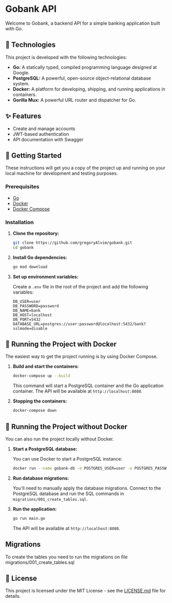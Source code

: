 # Gobank API

Welcome to Gobank, a backend API for a simple banking application built with Go.

## 🚀 Technologies

This project is developed with the following technologies:

- **Go:** A statically typed, compiled programming language designed at Google.
- **PostgreSQL:** A powerful, open-source object-relational database system.
- **Docker:** A platform for developing, shipping, and running applications in containers.
- **Gorilla Mux:** A powerful URL router and dispatcher for Go.

## ✨ Features

- Create and manage accounts
- JWT-based authentication
- API documentation with Swagger

## 🏁 Getting Started

These instructions will get you a copy of the project up and running on your local machine for development and testing purposes.

### Prerequisites

- [Go](https://golang.org/doc/install)
- [Docker](https://docs.docker.com/get-docker/)
- [Docker Compose](https://docs.docker.com/compose/install/)

### Installation

1.  **Clone the repository:**

    ```bash
    git clone https://github.com/gregoryAlvim/gobank.git
    cd gobank
    ```

2.  **Install Go dependencies:**

    ```bash
    go mod download
    ```

3.  **Set up environment variables:**

    Create a `.env` file in the root of the project and add the following variables:

    ```env
    DB_USER=user
    DB_PASSWORD=password
    DB_NAME=bank
    DB_HOST=localhost
    DB_PORT=5432
    DATABASE_URL=postgres://user:password@localhost:5432/bank?sslmode=disable
    ```

## 🐳 Running the Project with Docker

The easiest way to get the project running is by using Docker Compose.

1.  **Build and start the containers:**

    ```bash
    docker-compose up --build
    ```

    This command will start a PostgreSQL container and the Go application container. The API will be available at `http://localhost:8080`.

2.  **Stopping the containers:**

    ```bash
    docker-compose down
    ```

## 🏃 Running the Project without Docker

You can also run the project locally without Docker.

1.  **Start a PostgreSQL database:**

    You can use Docker to start a PostgreSQL instance:

    ```bash
    docker run --name gobank-db -e POSTGRES_USER=user -e POSTGRES_PASSWORD=password -e POSTGRES_DB=bank -p 5432:5432 -d postgres
    ```

2.  **Run database migrations:**

    You'll need to manually apply the database migrations. Connect to the PostgreSQL database and run the SQL commands in `migrations/001_create_tables.sql`.

3.  **Run the application:**

    ```bash
    go run main.go
    ```

    The API will be available at `http://localhost:8080`.

## Migrations
To create the tables you need to run the migrations on file migrations/001_create_tables.sql

## 📄 License

This project is licensed under the MIT License - see the [LICENSE.md](LICENSE.md) file for details.
